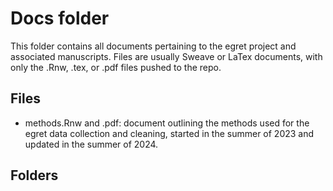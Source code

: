 # Docs folder

This folder contains all documents pertaining to the egret project and associated manuscripts. Files are usually Sweave or LaTex documents, with only the .Rnw, .tex, or .pdf files pushed to the repo.

## Files
- methods.Rnw and .pdf: document outlining the methods used for the egret data collection and cleaning, started in the summer of 2023 and updated in the summer of 2024.

## Folders

